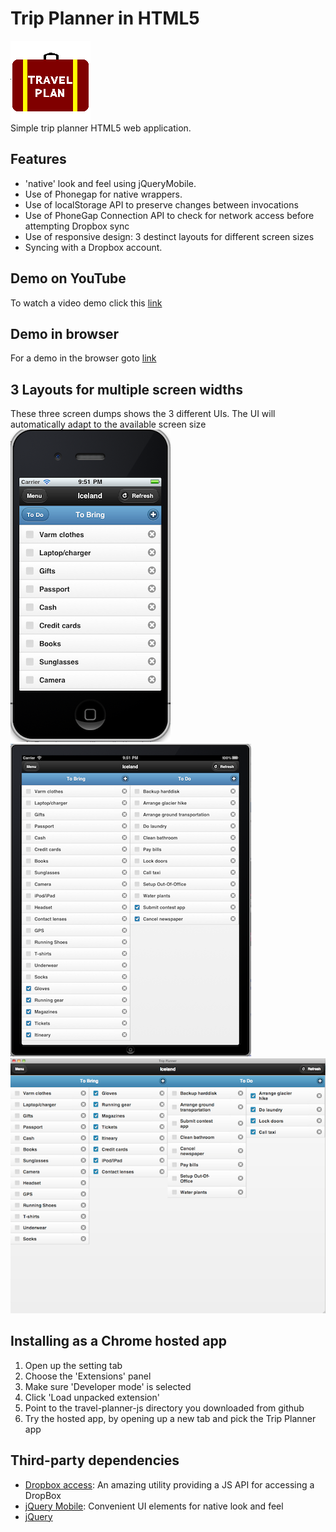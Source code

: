 # Trip Planner in HTML5
![icon](https://www.github.com/PeterJensen/trip-planner-js/raw/master/trip-128.png)  
Simple trip planner HTML5 web application.

## Features

* 'native' look and feel using jQueryMobile.
* Use of Phonegap for native wrappers.
* Use of localStorage API to preserve changes between invocations
* Use of PhoneGap Connection API to check for network access before attempting Dropbox sync
* Use of responsive design: 3 destinct layouts for different screen sizes
* Syncing with a Dropbox account.

## Demo on YouTube

To watch a video demo click this [link](http://youtu.be/v3O66MKSJ0g)

## Demo in browser

For a demo in the browser goto [link](http://www.danishdude.com/trip-planner-js/index.html)

## 3 Layouts for multiple screen widths

These three screen dumps shows the 3 different UIs.  The UI will automatically adapt to the
available screen size
![iphone](https://www.github.com/PeterJensen/trip-planner-js/raw/master/iphone.png)
![ipad](https://www.github.com/PeterJensen/trip-planner-js/raw/master/ipad.png)
![hosted](https://www.github.com/PeterJensen/trip-planner-js/raw/master/hosted.png)

## Installing as a Chrome hosted app

1. Open up the setting tab
2. Choose the 'Extensions' panel 
3. Make sure 'Developer mode' is selected
4. Click 'Load unpacked extension'
5. Point to the travel-planner-js directory you downloaded from github
6. Try the hosted app, by opening up a new tab and pick the Trip Planner app

## Third-party dependencies

* [Dropbox access](https://github.com/dropbox/dropbox-js): An amazing utility providing a JS API for accessing a DropBox
* [jQuery Mobile](http://jquerymobile.com): Convenient UI elements for native look and feel
* [jQuery](http://jquery.com)

